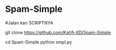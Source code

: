 # Spam-Simple
#Jalan kan SCRIPTNYA 

git clone https://github.com/Kahfi-XD/Spam-Simple

cd Spam-Simple
python smpl.py
